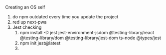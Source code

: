 Creating an OS self
1. do npm outdated every time you update the project
2. red up next-pwa
3. Jest checking
   1. npm install -D jest jest-environment-jsdom @testing-library/react @testing-library/dom @testing-library/jest-dom ts-node @types/jest
   2. npm init jest@latest
   3. 

